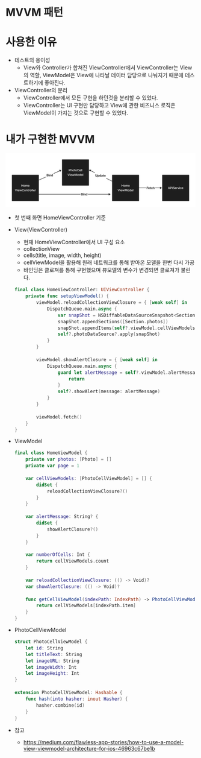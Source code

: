 # MVVM 패턴
# 사용한 이유
- 테스트의 용이성
    - View와 Controller가 합쳐진 ViewController에서 ViewController는 View의 역할, ViewModel은 View에 나타날 데이터 담당으로 나눠지기 때문에 테스트하기에 좋아진다.
- ViewController의 분리
    - ViewController에서 모든 구현을 하던것을 분리할 수 있었다.
    - ViewController는 UI 구현만 담당하고 View에 관한 비즈니스 로직은 ViewModel이 가지는 것으로 구현할 수 있었다.

# 내가 구현한 MVVM
<img src="https://github.com/hhhan0315/Unsplash/blob/main/screenshot/mvvm.png">

- 첫 번째 화면 HomeViewController 기준
- View(ViewController)
    - 현재 HomeViewController에서 UI 구성 요소
    - collectionView
    - cells(title, image, width, height)
    - cellViewModel을 활용해 원래 네트워크를 통해 받아온 모델을 한번 다시 가공
    - 바인딩은 클로져를 통해 구현했으며 뷰모델의 변수가 변경되면 클로져가 불린다.
  
    ```swift
    final class HomeViewController: UIViewController {
        private func setupViewModel() {
            viewModel.reloadCollectionViewClosure = { [weak self] in
                DispatchQueue.main.async {
                    var snapShot = NSDiffableDataSourceSnapshot<Section, PhotoCellViewModel>()
                    snapShot.appendSections([Section.photos])
                    snapShot.appendItems(self?.viewModel.cellViewModels ?? [])
                    self?.photoDataSource?.apply(snapShot)
                }
            }
            
            viewModel.showAlertClosure = { [weak self] in
                DispatchQueue.main.async {
                    guard let alertMessage = self?.viewModel.alertMessage else {
                        return
                    }
                    self?.showAlert(message: alertMessage)
                }
            }
            
            viewModel.fetch()
        }
    }
    ```

- ViewModel
  
    ```swift
    final class HomeViewModel {    
        private var photos: [Photo] = []
        private var page = 1
        
        var cellViewModels: [PhotoCellViewModel] = [] {
            didSet {
                reloadCollectionViewClosure?()
            }
        }
        
        var alertMessage: String? {
            didSet {
                showAlertClosure?()
            }
        }
        
        var numberOfCells: Int {
            return cellViewModels.count
        }
        
        var reloadCollectionViewClosure: (() -> Void)?
        var showAlertClosure: (() -> Void)?
        
        func getCellViewModel(indexPath: IndexPath) -> PhotoCellViewModel {
            return cellViewModels[indexPath.item]
        }
    }
    ```

- PhotoCellViewModel
    
    ```swift
    struct PhotoCellViewModel {
        let id: String
        let titleText: String
        let imageURL: String
        let imageWidth: Int
        let imageHeight: Int
    }

    extension PhotoCellViewModel: Hashable {
        func hash(into hasher: inout Hasher) {
            hasher.combine(id)
        }
    }
    ```
    
- 참고
    - https://medium.com/flawless-app-stories/how-to-use-a-model-view-viewmodel-architecture-for-ios-46963c67be1b
